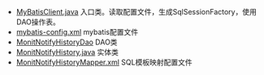* [MyBatisClient.java](MyBatisClient.java) 入口类。读取配置文件，生成SqlSessionFactory，使用DAO操作表。
* [mybatis-config.xml](../../../../../conf/mybatis-config.xml)  mybatis配置文件
* [MonitNotifyHistoryDao](dao/MonitNotifyHistoryDao) DAO类
* [MonitNotifyHistory.java](entity/MonitNotifyHistory.java) 实体类
* [MonitNotifyHistoryMapper.xml](mapper/MonitNotifyHistoryMapper.xml) SQL模板映射配置文件
